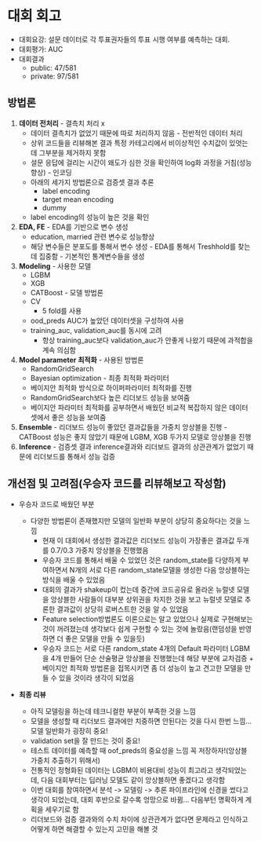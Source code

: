 # 대회 회고

- 대회요강: 설문 데이터로 각 투표권자들의 투표 시행 여부를 예측하는 대회.
- 대회평가: AUC
- 대회결과
  - public: 47/581
  - private: 97/581

## 방법론
  1. **데이터 전처리**
    - 결측치 처리 x
      - 데이터 결측치가 없었기 때문에 따로 처리하지 않음
    - 전반적인 데이터 처리
      - 상위 코드들을 리뷰해본 결과 특정 카테고리에서 비이상적인 수치값이 있엇는데 그부분을 제거하지 못함
      - 설문 응답에 걸리는 시간이 왜도가 심한 것을 확인하여 log화 과정을 거침(성능 향상)
    - 인코딩
      - 아래의 세가지 방법론으로 검증셋 결과 추론
        - label encoding
        - target mean encoding
        - dummy
      - label encoding의 성능이 높은 것을 확인
  2. **EDA, FE**
    - EDA를 기반으로 변수 생성
      - education, married 관련 변수로 성능향상
      - 해당 변수들은 분포도를 통해서 변수 생성
    - EDA를 통해서 Treshhold를 찾는데 집중함
    - 기본적인 통계변수들을 생성
  3. **Modeling**
    - 사용한 모델
      - LGBM
      - XGB
      - CATBoost
    - 모델 방법론
      - CV
        - 5 fold를 사용
      - ood_preds AUC가 높았던 데이터셋을 구성하여 사용
      - training_auc, validation_auc를 동시에 고려
        - 항상 training_auc보다 validation_auc가 안좋게 나왔기 때문에 과적합을 계속 의심함
  4. **Model parameter 최적화**
    - 사용된 방법론
      - RandomGridSearch
      - Bayesian optimization
    - 최종 최적화 파라미터
      - 베이지안 최적화 방식으로 하이퍼파라미터 최적화를 진행
      - RandomGridSearch보다 높은 리더보드 성능을 보여줌
      - 베이지안 파라미터 최적화를 공부하면서 배웠던 비교적 복잡하지 않은 데이터셋에서 좋은 성능을 보여줌
  5. **Ensemble**
    - 리더보드 성능이 좋았던 결과값들을 가중치 앙상블을 진행
    - CATBoost 성능은 좋지 않았기 때문에 LGBM, XGB 두가지 모델로 앙상블을 진행
  6. **Inference**
    - 검증셋 결과 inference결과와 리더보드 결과의 상관관계가 없었기 때문에 리더보드를 통해서 성능 검증



## 개선점 및 고려점(**우승자 코드를 리뷰해보고 작성함**)
  - 우승자 코드로 배웠던 부분
    - 다양한 방법론이 존재했지만 모델의 일반화 부분이 상당히 중요하다는 것을 느낌
      - 현재 이 대회에서 생성한 결과값은 리더보드 성능이 가장좋은 결과값 두개를 0.7/0.3 가중치 앙상블을 진행했음
      - 우승자 코드를 통해서 배울 수 있었던 것은 random_state를 다양하게 부여하면서 N개의 서로 다른 random_state모델을 생성한 다음 앙상블하는 방식을 배울 수 있었음
      - 대회의 결과가 shakeup이 컸는데 중간에 코드공유로 올라온 뉴럴넷 모델을 앙상블한 사람들이 대부분 상위권을 차지한 것을 보고 뉴럴넷 모델로 추론한 결과값이 상당히 로버스트한 것을 알 수 있었음
      - Feature selection방법론도 이론으로는 알고 있었으나 실제로 구현해보는 것이 꺼려졌는데 생각보다 쉽게 구현할 수 있는 것에 놀랐음(랜덤성을 반영하면 더 좋은 모델을 만들 수 있을듯)
      - 우승자 코드는 서로 다른 random_state 4개의 Default 파라미터 LGBM을 4개 만들어 단순 산술평균 앙상블을 진행했는데 해당 부분에 교차검증 + 베이지안 최적화 방법론을 접목시키면 좀 더 성능이 높고 견고한 모델을 만들 수 있을 것이라 생각이 되었음

  - **최종 리뷰**
    - 아직 모델링을 하는데 테크니컬한 부분이 부족한 것을 느낌
    - 모델을 생성할 때 리더보드 결과에만 치중하면 안된다는 것을 다시 한번 느낌... 모델 일반화가 굉장히 중요!
    - validation set을 잘 만드는 것이 중요!
    - 테스트 데이터를 예측할 때 oof_preds의 중요성을 느낌 꼭 저장하자!(앙상블 가중치 추출하기 위해서)
    - 전통적인 정형화된 데이터는 LGBM이 비용대비 성능이 최고라고 생각되었는데, 다음 대회부터는 딥러닝 모델도 같이 앙상블하면 좋겠다고 생각함
    - 이번 대회를 참여하면서 분석 -> 모델링 -> 추론 파이프라인에 신경을 썼다고 생각이 되었는데, 대회 후반으로 갈수록 엉망으로 바뀜... 다음부턴 명확하게 계획을 세우기로 함
    - 리더보드와 검증 결과와의 수치 차이에 상관관계가 없다면 문제라고 인식하고 어떻게 하면 해결할 수 있는지 고민을 해볼 것



